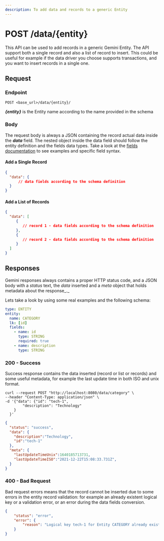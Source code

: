 ```yaml
---
description: To add data and records to a generic Entity
---
```


# POST /data/{entity}

This API can be used to add records in a generic Gemini Entity. The API support both a single record and also a list of record to insert. This could be useful for example if the data driver you choose supports transactions, and you want to insert records in a single one.

## Request

### Endpoint

```
POST <base_url>/data/{entity}/
```

_**{entity}**_ is the Entity name according to the name provided in the schema

### Body

The request body is always a JSON containing the record actual data inside the _**data**_ field. The nested object inside the data field should follow the entity definition and the fields data types. Take a look at the [fields documentation](../../the-schema-ddd/fields/) to see examples and specific field syntax.

#### Add a Single Record&#x20;

```json
{
  "data": {
      // data fields according to the schema definition
  }
}
```

#### Add a List of Records

```json
{
  "data": [
     { 
        // record 1 - data fields according to the schema definition
     },
     {
        // record 2 - data fields according to the schema definition
     }
  ]
}
```

## Responses

Gemini responses always contains a proper HTTP status code, and a JSON body with a _status_ text, the _data_ inserted and a _meta_ object that holds metadata about the response_._

Lets take a look by using some real examples and the following schema:

```yaml
type: ENTITY
entity:
  name: CATEGORY
  lk: [id]
  fields:
    - name: id
      type: STRING
      required: true
    - name: description
      type: STRING
```

### 200 - Success

Success response contains the data inserted (record or list or records) and some useful metadata, for example the last update time in both ISO and unix format.

```shell
curl --request POST "http://localhost:8080/data/category" \
--header "Content-Type: application/json" \
-d '{"data": {"id": "tech-1",
        "description": "Technology"
    }
  }'
```

```json
{
  "status": "success",
  "data": {
    "description":"Technology",
    "id":"tech-1"
  },
  "meta": {
    "lastUpdateTimeUnix":1640185713731, 
    "lastUpdateTimeISO":"2021-12-22T15:08:33.731Z", 
  }
}
```

### 400 - Bad Request

Bad request errors means that the record cannot be inserted due to some errors in the entity record validation: for example an already existent logical key or a validation error, or an error during the data fields conversion.

```json
{
    "status": "error",
    "error": {
        "reason": "Logical key tech-1 for Entity CATEGORY already exists"
    }
}
```
